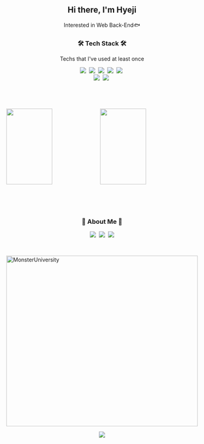 
<h2 align="center">Hi there, I'm Hyeji</h2>

<p align="center">
	Interested in Web Back-End🐟
</p>

<h3 align="center">🛠 Tech Stack 🛠</h3>

<p align="center"> Techs that I've used at least once </p>

<p align="center">
  <img src="https://img.shields.io/badge/Python-3766AB?style=flat-square&logo=Python&logoColor=white"/></a>&nbsp 
  <img src="https://img.shields.io/badge/Java-007396?style=flat-square&logo=Java&logoColor=white"/></a>&nbsp 
  <img src="https://img.shields.io/badge/Javascript-ffb13b?style=flat-square&logo=javascript&logoColor=white"/></a>&nbsp 
  <img src="https://img.shields.io/badge/css-1572B6?style=flat-square&logo=css3&logoColor=white"/></a>&nbsp 
  <img src="https://img.shields.io/badge/html5-11B48A?style=flat-square&logo=html5&logoColor=white"/></a>&nbsp 
  <br>
  <img src="https://img.shields.io/badge/SpringBoot-6DB33F?style=flat-square&logo=Spring&logoColor=white"/></a>&nbsp 
  <img src="https://img.shields.io/badge/Oracle-E6B91E?style=flat-square&logo=Oracle&logoColor=white"/></a>&nbsp 
</p>

<br>

<br>
<h3 align="center"></h3>

<!-- 테마 참고: https://github.com/anuraghazra/github-readme-stats/blob/master/themes/README.md -->

<img src="https://github-readme-stats.vercel.app/api?username=hyezzzzziiiii" height="200" width="49%" /><img src="https://github-readme-stats.vercel.app/api/top-langs/?username=hyezzzzziiiii&layout=compact" height="200"  width="49%"/>     

<br>
<br>
<br>
<h3 align="center"> 🧸 About Me 🧸 </h3>
<p align="center"> 
  <a href="bit.ly/3fF66E1"><img src="https://img.shields.io/badge/Notion-E4405F?style=flat-square&logo=Notion&logoColor=white&link=bit.ly/3fF66E1"/></a>&nbsp	
  <a href="https://www.instagram.com/pageofabook/"><img src="https://img.shields.io/badge/Instagram-E4405F?style=flat-square&logo=Instagram&logoColor=white&link=https://www.instagram.com/pageofabook/"/></a>&nbsp
  <a href="mailto:hyezzzzziiiii@gmail.com"><img src="https://img.shields.io/badge/Gmail-d14836?style=flat-square&logo=Gmail&logoColor=white&link=hyezzzzziiiii@gmail.com"/></a>
</p>

<br>




<img src="https://c4.wallpaperflare.com/wallpaper/506/481/196/movie-monsters-university-art-monsters-university-don-monsters-university-wallpaper-preview.jpg" width="100%" height="450px" title="px(픽셀) 크기 설정" alt="MonsterUniversity"></img><br/>

<p align="center">
  <a href="https://hits.seeyoufarm.com"><img src="https://hits.seeyoufarm.com/api/count/incr/badge.svg?url=https://github.com/hyezzzzziiiii&count_bg=%23ED6DA3&title_bg=%2386757E&icon=github.svg&icon_color=%23E1DEDE&title=hits&edge_flat=false"/></a>
</p>

